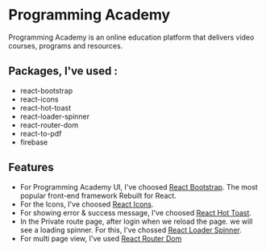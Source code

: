 # Programming Academy

Programming Academy is an online education platform that delivers video courses, programs and resources.

## Packages, I've used : 
 - react-bootstrap
 - react-icons
 - react-hot-toast
 - react-loader-spinner
 - react-router-dom
 - react-to-pdf
 - firebase

 ## Features
 - For Programming Academy UI, I've choosed [React Bootstrap](https://react-bootstrap.github.io/). The most popular front-end framework Rebuilt for React.
 - For the Icons, I've choosed [React Icons](https://react-icons.github.io/react-icons/).
 - For showing error & success message, I've choosed [React Hot Toast](https://react-hot-toast.com/).
 - In the Private route page, after login when we reload the page. we will see a loading spinner. For this, I've chossed [React Loader Spinner](https://www.npmjs.com/package/react-loader-spinner).
 - For multi page view, I've used [React Router Dom](https://v5.reactrouter.com/web/guides/quick-start)